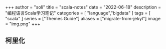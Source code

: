 +++
author = "soli"
title = "scala-notes"
date = "2022-06-18"
description = "编程语言Scala学习笔记"
categories = [
"language","bigdata"
]
tags = [
"scala"
]
series = ["Themes Guide"]
aliases = ["migrate-from-jekyl"]
image = "img.png"
+++
<!--more-->
## 柯里化
